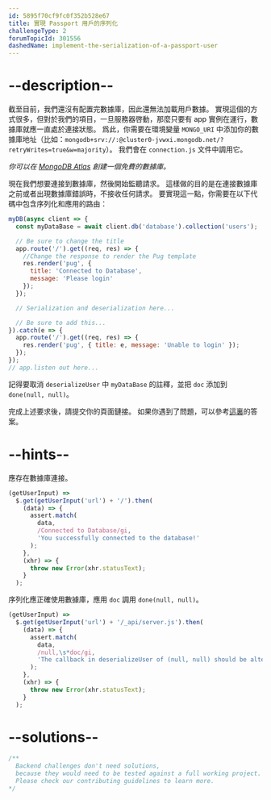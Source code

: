 ```yaml
---
id: 5895f70cf9fc0f352b528e67
title: 實現 Passport 用戶的序列化
challengeType: 2
forumTopicId: 301556
dashedName: implement-the-serialization-of-a-passport-user
---
```


# --description--

截至目前，我們還沒有配置完數據庫，因此還無法加載用戶數據。 實現這個的方式很多，但對於我們的項目，一旦服務器啓動，那麼只要有 app 實例在運行，數據庫就應一直處於連接狀態。 爲此，你需要在環境變量 `MONGO_URI` 中添加你的數據庫地址（比如：`mongodb+srv://:@cluster0-jvwxi.mongodb.net/?retryWrites=true&w=majority`）。 我們會在 `connection.js` 文件中調用它。

*你可以在 [MongoDB Atlas](https://www.mongodb.com/cloud/atlas) 創建一個免費的數據庫。*

現在我們想要連接到數據庫，然後開始監聽請求。 這樣做的目的是在連接數據庫之前或者出現數據庫錯誤時，不接收任何請求。 要實現這一點，你需要在以下代碼中包含序列化和應用的路由：

```js
myDB(async client => {
  const myDataBase = await client.db('database').collection('users');

  // Be sure to change the title
  app.route('/').get((req, res) => {
    //Change the response to render the Pug template
    res.render('pug', {
      title: 'Connected to Database',
      message: 'Please login'
    });
  });

  // Serialization and deserialization here...

  // Be sure to add this...
}).catch(e => {
  app.route('/').get((req, res) => {
    res.render('pug', { title: e, message: 'Unable to login' });
  });
});
// app.listen out here...
```

記得要取消 `deserializeUser` 中 `myDataBase` 的註釋，並把 `doc` 添加到 `done(null, null)`。

完成上述要求後，請提交你的頁面鏈接。 如果你遇到了問題，可以參考[這裏](https://gist.github.com/camperbot/175f2f585a2d8034044c7e8857d5add7)的答案。

# --hints--

應存在數據庫連接。

```js
(getUserInput) =>
  $.get(getUserInput('url') + '/').then(
    (data) => {
      assert.match(
        data,
        /Connected to Database/gi,
        'You successfully connected to the database!'
      );
    },
    (xhr) => {
      throw new Error(xhr.statusText);
    }
  );
```

序列化應正確使用數據庫，應用 `doc` 調用 `done(null, null)`。

```js
(getUserInput) =>
  $.get(getUserInput('url') + '/_api/server.js').then(
    (data) => {
      assert.match(
        data,
        /null,\s*doc/gi,
        'The callback in deserializeUser of (null, null) should be altered to (null, doc)'
      );
    },
    (xhr) => {
      throw new Error(xhr.statusText);
    }
  );
```

# --solutions--

```js
/**
  Backend challenges don't need solutions, 
  because they would need to be tested against a full working project. 
  Please check our contributing guidelines to learn more.
*/
```
